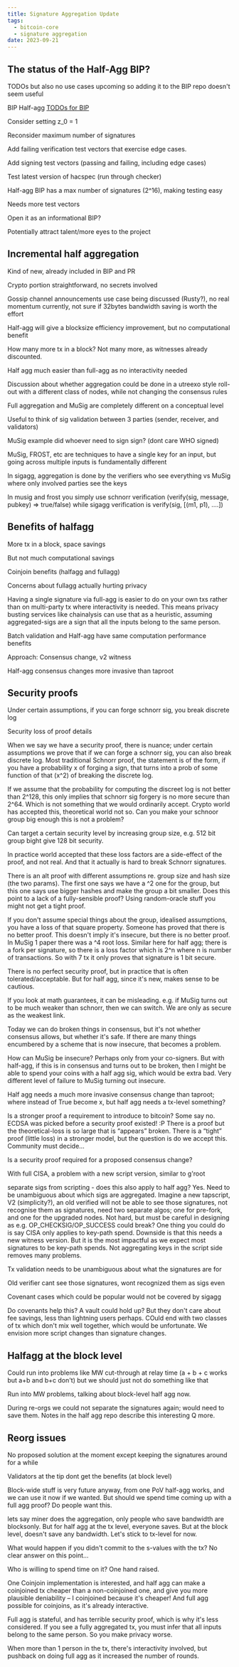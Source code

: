 ```yaml
---
title: Signature Aggregation Update
tags:
  - bitcoin-core
  - signature aggregation
date: 2023-09-21
---
```

## The status of the Half-Agg BIP?

TODOs but also no use cases upcoming so adding it to the BIP repo doesn't seem useful

BIP Half-agg [TODOs for BIP](https://github.com/BlockstreamResearch/cross-input-aggregation/issues/11)

Consider setting z_0 = 1

Reconsider maximum number of signatures

Add failing verification test vectors that exercise edge cases.

Add signing test vectors (passing and failing, including edge cases)

Test latest version of hacspec (run through checker)

Half-agg BIP has a max number of signatures (2^16), making testing easy

Needs more test vectors

Open it as an informational BIP?

Potentially attract talent/more eyes to the project

## Incremental half aggregation

Kind of new, already included in BIP and PR

Crypto portion straightforward, no secrets involved

Gossip channel announcements use case being discussed (Rusty?), no real momentum currently, not sure if 32bytes bandwidth saving is worth the effort

Half-agg will give a blocksize efficiency improvement, but no computational benefit

How many more tx in a block? Not many more, as witnesses already discounted.

Half agg much easier than full-agg as no interactivity needed

Discussion about whether aggregation could be done in a utreexo style roll-out with a different class of nodes, while not changing the consensus rules

Full aggregation and MuSig are completely different on a conceptual level

Useful to think of sig validation between 3 parties (sender, receiver, and validators)

MuSig example did whoever need to sign sign? (dont care WHO signed)

MuSig, FROST, etc are techniques to have a single key for an input, but going across multiple inputs is fundamentally different

In sigagg, aggregation is done by the verifiers who see everything vs MuSig where only involved parties see the keys

In musig and frost you simply use schnorr verification (verify(sig, message, pubkey) => true/false) while sigagg verification is verify(sig, [(m1, p1), ….])

## Benefits of halfagg

More tx in a block, space savings

But not much computational savings

Coinjoin benefits (halfagg and fullagg)

Concerns about fullagg actually hurting privacy

Having a single signature via full-agg is easier to do on your own txs rather than on multi-party tx where interactivity is needed. This means privacy busting services like chainalysis can use that as a heuristic, assuming aggregated-sigs are a sign that all the inputs belong to the same person.

Batch validation and Half-agg have same computation performance benefits

Approach: Consensus change, v2 witness

Half-agg consensus changes more invasive than taproot

## Security proofs

Under certain assumptions, if you can forge schnorr sig, you break discrete log

Security loss of proof details

When we say we have a security proof, there is nuance; under certain assumptions we prove that if we can forge a schnorr sig, you can also break discrete log. Most traditional Schnorr proof, the statement is of the form, if you have a probability x of forging a sign, that turns into a prob of some function of that (x^2) of breaking the discrete log.

If we assume that the probability for computing the discreet log is not better than 2^128, this only implies that schnorr sig forgery is no more secure than 2^64. Which is not something that we would ordinarily accept. Crypto world has accepted this, theoretical world not so. Can you make your schnoor group big enough this is not a problem?

Can target a certain security level by increasing group size, e.g. 512 bit group bight give 128 bit security.

In practice world accepted that these loss factors are a side-effect of the proof, and not real. And that it actually is hard to break Schnorr signatures.

There is an alt proof with different assumptions re. group size and hash size (the two params). The first one says we have a ^2 one for the group, but this one says use bigger hashes and make the group a bit smaller. Does this point to a lack of a fully-sensible proof? Using random-oracle stuff you might not get a tight proof.

If you don't assume special things about the group, idealised assumptions, you have a loss of that square property. Someone has proved that there is no better proof. This doesn't imply it's insecure, but there is no better proof. In MuSig 1 paper there was a ^4 root loss. Similar here for half agg; there is a fork per signature, so there is a loss factor which is 2^n where n is number of transactions. So with 7 tx it only proves that signature is 1 bit secure.

There is no perfect security proof, but in practice that is often tolerated/acceptable. But for half agg, since it's new, makes sense to be cautious.

If you look at math guarantees, it can be misleading. e.g. if MuSig turns out to be much weaker than schnorr, then we can switch. We are only as secure as the weakest link.

Today we can do broken things in consensus, but it's not whether consensus allows, but whether it's safe. If there are many things encumbered by a scheme that is now insecure, that becomes a problem.

How can MuSig be insecure? Perhaps only from your co-signers. But with half-agg, if this is in consensus and turns out to be broken, then I might be able to spend your coins with a half agg sig, which would be extra bad. Very different level of failure to MuSig turning out insecure.

Half agg needs a much more invasive consensus change than taproot; where instead of True become x, but half agg needs a tx-level something?

Is a stronger proof a requirement to introduce to bitcoin? Some say no. ECDSA was picked before a security proof existed! :P There is a proof but the theoretical-loss is so large that is “appears” broken. There is a “tight” proof (little loss) in a stronger model, but the question is do we accept this. Community must decide…

Is a security proof required for a proposed consensus change?

With full CISA, a problem with a new script version, similar to g'root

separate sigs from scripting - does this also apply to half agg? Yes. Need to be unambiguous about which sigs are aggregated. Imagine a new tapscript, V2 (simplicity?), an old verified will not be able to see those signatures, not recognise them as signatures, need two separate algos; one for pre-fork, and one for the upgraded nodes. Not hard, but must be careful in designing as e.g. OP_CHECKSIG/OP_SUCCESS could break? One thing you could do is say CISA only applies to key-path spend. Downside is that this needs a new witness version. But it is the most impactful as we expect most signatures to be key-path spends. Not aggregating keys in the script side removes many problems.

Tx validation needs to be unambiguous about what the signatures are for

Old verifier cant see those signatures, wont recognized them as sigs even

Covenant cases which could be popular would not be covered by sigagg

Do covenants help this? A vault could hold up? But they don't care about fee savings, less than lightning users perhaps. COuld end with two classes of tx which don't mix well together, which would be unfortunate. We envision more script changes than signature changes.

## Halfagg at the block level

Could run into problems like MW cut-through at relay time (a + b + c works but a+b and b+c don't) but we should just not do something like that

Run into MW problems, talking about block-level half agg now.

During re-orgs we could not separate the signatures again; would need to save them. Notes in the half agg repo describe this interesting Q more.

## Reorg issues

No proposed solution at the moment except keeping the signatures around for a while

Validators at the tip dont get the benefits (at block level)

Block-wide stuff is very future anyway, from one PoV half-agg works, and we can use it now if we wanted. But should we spend time coming up with a full agg proof? Do people want this.

lets say miner does the aggregation, only people who save bandwidth are blocksonly. But for half agg at the tx level, everyone saves. But at the block level, doesn't save any bandwidth. Let's stick to tx-level for now.

What would happen if you didn't commit to the s-values with the tx? No clear answer on this point…

Who is willing to spend time on it? One hand raised.

One Coinjoin implementation is interested, and half agg can make a coinjoined tx cheaper than a non-coinjoined one, and give you more plausible deniability – I coinjoined because it's cheaper! And full agg possible for coinjoins, as it's already interactive.

Full agg is stateful, and has terrible security proof, which is why it's less considered. If you see a fully aggregated tx, you must infer that all inputs belong to the same person. So you make privacy worse.

When more than 1 person in the tx, there's interactivity involved, but pushback on doing full agg as it increased the number of rounds.
